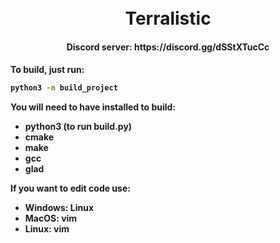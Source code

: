 
<h1 align="center">
  <br>
  Terralistic
  <br>
</h1>

<h4 align="center">
  Discord server: https://discord.gg/dSStXTucCc
</h4>
<h4>
To build, just run:

```bash
python3 -m build_project
```

You will need to have installed to build:
-   python3 (to run build.py)
-   cmake
-   make
-   gcc
-   glad

If you want to edit code use:
-   Windows: Linux
-   MacOS: vim
-   Linux: vim
</h4>



